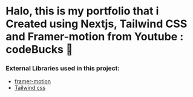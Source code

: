 # Halo, this is my portfolio that i Created using Nextjs, Tailwind CSS and Framer-motion from Youtube : codeBucks 🌟

### External Libraries used in this project:

- [framer-motion](https://www.framer.com/motion/) <br />
- [Tailwind css](https://tailwindcss.com/) <br />
